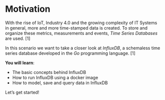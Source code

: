 # Motivation

With the rise of IoT, Industry 4.0 and the growing complexity of IT Systems in general, more and more time-stamped data is created. To store and organize these metrics, measurements and events, *Time Series Databases* are used. [1]

In this scenario we want to take a closer look at *InfluxDB*, a schemaless time series database developed in the *Go* programming language. [1]

**You will learn**:
-	The basic concepts behind InfluxDB
-	How to run InfluxDB using a docker image
-	How to model, save and query data in InfluxDB

Let’s get started!
